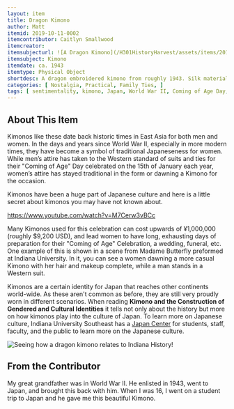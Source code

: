 ```yaml
---
layout: item
title: Dragon Kimono
author: Matt 
itemid: 2019-10-11-0002
itemcontributor: Caitlyn Smallwood
itemcreator:
itemsubjecturl: ![A Dragon Kimono](/H301HistoryHarvest/assets/items/2019-10-11-0002_5_thumb.jpg)!
itemsubject: Kimono
itemdate: ca. 1943
itemtype: Physical Object
shortdesc: A dragon embroidered kimono from roughly 1943. Silk material and fully colored. 
categories: [ Nostalgia, Practical, Family Ties, ]
tags: [ sentimentality, kimono, Japan, World War II, Coming of Age Day, Heian Period]
---
```


## About This Item

Kimonos like these date back historic times in East Asia for both men and women. In the days and years since World War II, especially in more modern times, they have become a symbol of traditional Japaneseness for women. While men’s attire has taken to the Western standard of suits and ties for their "Coming of Age" Day celebrated on the 15th of January each year, women’s attire has stayed traditional in the form or dawning a Kimono for the occasion.

Kimonos have been a huge part of Japanese culture and here is a little secret about kimonos you may have not known about.

https://www.youtube.com/watch?v=M7Cerw3vBCc

Many Kimonos used for this celebration can cost upwards of ¥1,000,000 (roughly $9,200 USD), and lead women to have long, exhausting days of preparation for their "Coming of Age" Celebration, a wedding, funeral, etc. One example of this is shown in a scene from Madame Butterfly preformed at Indiana University. In it, you can see a women dawning a more casual Kimono with her hair and makeup complete, while a man stands in a Western suit.

Kimonos are a certain identity for Japan that reaches other continents world-wide.  As these aren't common as before, they are still very proudly worn in different scenarios.  When reading **Kimono and the Construction of Gendered and Cultural Identities** it tells not only about the history but more on how kimonos play into the culture of Japan.  To learn more on Japanese culture, Indiana University Southeast has a [Japan Center](https://www.ius.edu/japan-center/index.html) for students, staff, faculty, and the public to learn more on the Japanese culture.

![Seeing how a dragon kimono relates to Indiana History](/H301HistoryHarvest/assets/images/Networks.png)!

## From the Contributor

My great grandfather was in World War II. He enlisted in 1943, went to Japan, and brought this back with him. When I was 16, I went on a student trip to Japan and he gave me this beautiful Kimono.
